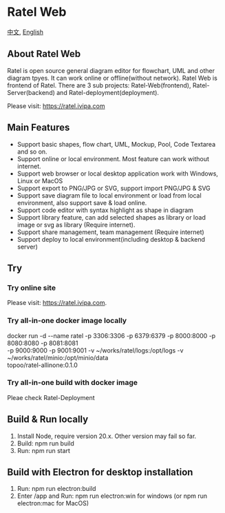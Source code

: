 # Ratel Web

[中文](README-CN.md), [English](README.md)

## About Ratel Web

Ratel is open source general diagram editor for flowchart, UML and other diagram tpyes. It can work online or offline(without network). Ratel Web is frontend of Ratel. There are 3 sub projects: Ratel-Web(frontend), Ratel-Server(backend) and Ratel-deployment(deployment).

Please visit: <https://ratel.ivipa.com>

## Main Features

- Support basic shapes, flow chart, UML, Mockup, Pool, Code Textarea and so on.
- Support online or local environment. Most feature can work without internet.
- Support web browser or local desktop application work with Windows, Linux or MacOS
- Support export to PNG/JPG or SVG, support import PNG/JPG & SVG
- Support save diagram file to local environment or load from local environment, also support save & load online.
- Support code editor with syntax highlight as shape in diagram
- Support library feature, can add selected shapes as library or load image or svg as library (Require internet).
- Support share management, team management (Require internet)
- Support deploy to local environment(including desktop & backend server)

## Try

### Try online site

Please visit: <https://ratel.ivipa.com>.

### Try all-in-one docker image locally

docker run -d --name ratel -p 3306:3306 -p 6379:6379 -p 8000:8000 -p 8080:8080 -p 8081:8081 \
 -p 9000:9000 -p 9001:9001 -v ~/works/ratel/logs:/opt/logs -v ~/works/ratel/minio:/opt/minio/data \
 topoo/ratel-allinone:0.1.0

### Try all-in-one build with docker image

Pleae check Ratel-Deployment

## Build & Run locally

1. Install Node, require version 20.x. Other version may fail so far.
2. Build: npm run build
3. Run: npm run start

## Build with Electron for desktop installation

1. Run: npm run electron:build
2. Enter /app and Run: npm run electron:win for windows (or npm run electron:mac for MacOS)
